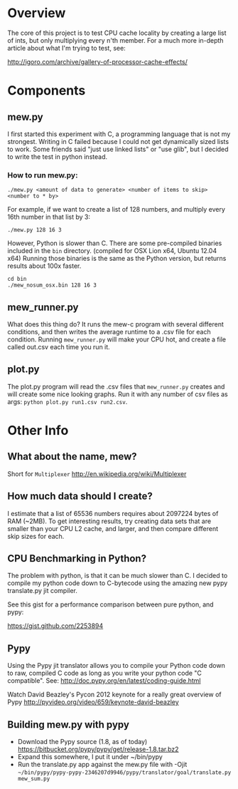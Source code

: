# Overview
The core of this project is to test CPU cache locality by creating a large
list of ints, but only multiplying every n'th member. For a much more 
in-depth article about what I'm trying to test, see:    

http://igoro.com/archive/gallery-of-processor-cache-effects/

# Components
## mew.py
I first started this experiment with C, a programming language that is not
my strongest. Writing in C failed because I could not get dynamically sized
lists to work. Some friends said "just use linked lists" or "use glib", but
I decided to write the test in python instead.

### How to run mew.py:
`./mew.py <amount of data to generate> <number of items to skip> <number to * by>`

For example, if we want to create a list of 128 numbers, and multiply every 
16th number in that list by 3:

`./mew.py 128 16 3`

However, Python is slower than C. There are some pre-compiled binaries
included in the `bin` directory. (compiled for OSX Lion x64, Ubuntu 12.04 x64)
Running those binaries is the same as the Python version, but returns results
about 100x faster.

```
cd bin
./mew_nosum_osx.bin 128 16 3
```

## mew_runner.py
What does this thing do? It runs the mew-c program with several different 
conditions, and then writes the average runtime to a .csv file for each
condition. Running `mew_runner.py` will make your CPU hot, and create a 
file called out.csv each time you run it. 



## plot.py
The plot.py program will read the .csv files that `mew_runner.py` creates 
and will create some nice looking graphs. Run it with any number of csv files 
as args: `python plot.py run1.csv run2.csv`.

# Other Info
## What about the name, mew? 
Short for `Multiplexer`
http://en.wikipedia.org/wiki/Multiplexer

## How much data should I create?
I estimate that a list of 65536 numbers requires about 2097224 bytes of RAM (~2MB).
To get interesting results, try creating data sets that are smaller than your
CPU L2 cache, and larger, and then compare different skip sizes for each.

## CPU Benchmarking in Python? 
The problem with python, is that it can be much slower than C. I decided to
compile my python code down to C-bytecode using the amazing new pypy
translate.py jit compiler.

See this gist for a performance comparison between pure python, and pypy:

https://gist.github.com/2253894

## Pypy
Using the Pypy jit translator allows you to compile your Python code down
to raw, compiled C code as long as you write your python code "C compatible".
See: http://doc.pypy.org/en/latest/coding-guide.html

Watch David Beazley's Pycon 2012 keynote for a really great overview of Pypy
http://pyvideo.org/video/659/keynote-david-beazley

## Building mew.py with pypy
* Download the Pypy source (1.8, as of today) https://bitbucket.org/pypy/pypy/get/release-1.8.tar.bz2
* Expand this somewhere, I put it under ~/bin/pypy
* Run the translate.py app against the mew.py file with -Ojit
`~/bin/pypy/pypy-pypy-2346207d9946/pypy/translator/goal/translate.py mew_sum.py`



